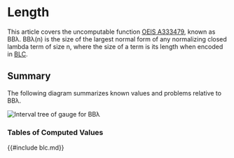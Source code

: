# Length

This article covers the uncomputable function [OEIS
A333479](https://oeis.org/A333479), known as BBλ. BBλ(n) is the size of the
largest normal form of any normalizing closed lambda term of size n, where the
size of a term is its length when encoded in
[BLC](https://esolangs.org/wiki/Binary_lambda_calculus).

## Summary

The following diagram summarizes known values and problems relative to BBλ.

![Interval tree of gauge for BBλ](images/blc.svg)

### Tables of Computed Values

{{#include blc.md}}
